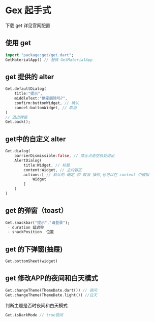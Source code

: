 # Gex 起手式

下载 get  详见官网配置

## 使用 get

```dart
import "package:get/get.dart";
GetMaterialApp() // 替换 GetMaterialApp
```

## get 提供的 alter

```dart
Get.defaultDialog(
	title:"提示",
    middleText:"确定删除吗?",
    confirm:buttonWidget, // 确认
    cancel:buttonWidget, // 取消
)
// 退出弹窗
Get.back();
```

## get中的自定义 alter

```dart
Get.dialog(
	barrierDismissible:false, // 禁止点击空白处退出
    AlertDialog(
    	title:Widget, // 标题
        content:Widget, // 主内容区
        actions:[ // 默认的 确定 和 取消 操作,也可以在 content 中模拟
            Widget
        ]
    )
)
```



## get 的弹窗（toast）

```dart
Get.snackbar("提示","请登录");
 - duration 延迟秒
 - snackPosition  位置 
```

## get 的下弹窗(抽屉)

```dart
Get.bottomSheet(widget)
```

## get 修改APP的夜间和白天模式

```dart
Get.changeTheme(ThemeDate.dart()) // 夜间
Get.changeTheme(ThemeDate.light()) //白天
```

判断主题是否时夜间和白天模式

```dart
Get.isDarkMode // true夜间 
```

